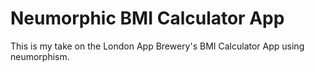 # Neumorphic BMI Calculator App

This is my take on the London App Brewery's BMI Calculator App using neumorphism.
